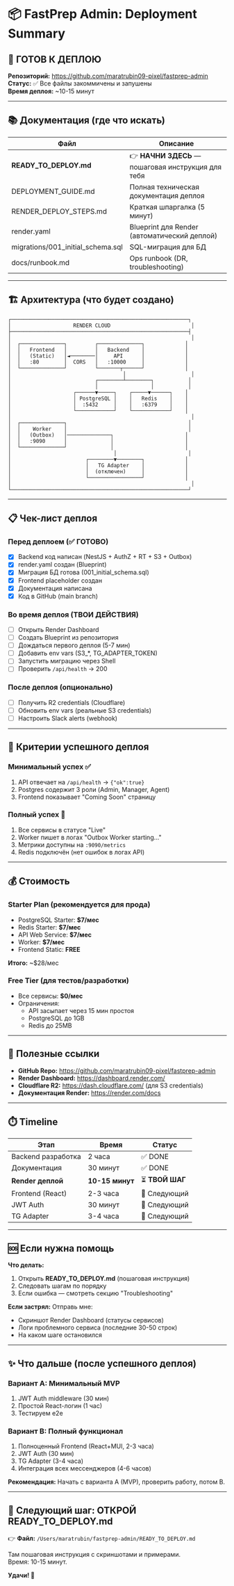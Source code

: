 # 📦 FastPrep Admin: Deployment Summary

## 🎯 ГОТОВ К ДЕПЛОЮ

**Репозиторий:** https://github.com/maratrubin09-pixel/fastprep-admin  
**Статус:** ✅ Все файлы закоммичены и запушены  
**Время деплоя:** ~10-15 минут

---

## 📚 Документация (где что искать)

| Файл | Описание |
|------|----------|
| **READY_TO_DEPLOY.md** | 👉 **НАЧНИ ЗДЕСЬ** — пошаговая инструкция для тебя |
| DEPLOYMENT_GUIDE.md | Полная техническая документация деплоя |
| RENDER_DEPLOY_STEPS.md | Краткая шпаргалка (5 минут) |
| render.yaml | Blueprint для Render (автоматический деплой) |
| migrations/001_initial_schema.sql | SQL-миграция для БД |
| docs/runbook.md | Ops runbook (DR, troubleshooting) |

---

## 🏗️ Архитектура (что будет создано)

```
┌─────────────────────────────────────────────────────────┐
│                    RENDER CLOUD                          │
├─────────────────────────────────────────────────────────┤
│                                                          │
│  ┌──────────────┐         ┌──────────────┐             │
│  │   Frontend   │         │   Backend    │             │
│  │   (Static)   │◄────────│     API      │             │
│  │   :80        │  CORS   │   :10000     │             │
│  └──────────────┘         └───────┬──────┘             │
│                                    │                     │
│                           ┌────────┴────────┐           │
│                           │                 │           │
│                    ┌──────▼─────┐    ┌─────▼──────┐    │
│                    │ PostgreSQL │    │   Redis    │    │
│                    │  :5432     │    │   :6379    │    │
│                    └────────────┘    └────────────┘    │
│                                                          │
│  ┌──────────────┐                                       │
│  │    Worker    │                                       │
│  │   (Outbox)   │──────────────┐                       │
│  │   :9090      │              │                       │
│  └──────────────┘              │                       │
│                                 │                       │
│                        ┌────────▼────────┐             │
│                        │   TG Adapter    │             │
│                        │  (отключен)     │             │
│                        └─────────────────┘             │
│                                                          │
└─────────────────────────────────────────────────────────┘
```

---

## 📋 Чек-лист деплоя

### Перед деплоем (✅ ГОТОВО)
- [x] Backend код написан (NestJS + AuthZ + RT + S3 + Outbox)
- [x] render.yaml создан (Blueprint)
- [x] Миграция БД готова (001_initial_schema.sql)
- [x] Frontend placeholder создан
- [x] Документация написана
- [x] Код в GitHub (main branch)

### Во время деплоя (ТВОИ ДЕЙСТВИЯ)
- [ ] Открыть Render Dashboard
- [ ] Создать Blueprint из репозитория
- [ ] Дождаться первого деплоя (5-7 мин)
- [ ] Добавить env vars (S3_*, TG_ADAPTER_TOKEN)
- [ ] Запустить миграцию через Shell
- [ ] Проверить `/api/health` → 200

### После деплоя (опционально)
- [ ] Получить R2 credentials (Cloudflare)
- [ ] Обновить env vars (реальные S3 credentials)
- [ ] Настроить Slack alerts (webhook)

---

## 🚦 Критерии успешного деплоя

### Минимальный успех ✅
1. API отвечает на `/api/health` → `{"ok":true}`
2. Postgres содержит 3 роли (Admin, Manager, Agent)
3. Frontend показывает "Coming Soon" страницу

### Полный успех 🎉
1. Все сервисы в статусе "Live"
2. Worker пишет в логах "Outbox Worker starting..."
3. Метрики доступны на `:9090/metrics`
4. Redis подключён (нет ошибок в логах API)

---

## 💰 Стоимость

### Starter Plan (рекомендуется для прода)
- PostgreSQL Starter: **$7/мес**
- Redis Starter: **$7/мес**
- API Web Service: **$7/мес**
- Worker: **$7/мес**
- Frontend Static: **FREE**

**Итого:** ~$28/мес

### Free Tier (для тестов/разработки)
- Все сервисы: **$0/мес**
- Ограничения:
  - API засыпает через 15 мин простоя
  - PostgreSQL до 1GB
  - Redis до 25MB

---

## 🔗 Полезные ссылки

- **GitHub Repo:** https://github.com/maratrubin09-pixel/fastprep-admin
- **Render Dashboard:** https://dashboard.render.com/
- **Cloudflare R2:** https://dash.cloudflare.com/ (для S3 credentials)
- **Документация Render:** https://render.com/docs

---

## ⏱️ Timeline

| Этап | Время | Статус |
|------|-------|--------|
| Backend разработка | 2 часа | ✅ DONE |
| Документация | 30 минут | ✅ DONE |
| **Render деплой** | **10-15 минут** | ⏳ **ТВОЙ ШАГ** |
| Frontend (React) | 2-3 часа | 📅 Следующий |
| JWT Auth | 30 минут | 📅 Следующий |
| TG Adapter | 3-4 часа | 📅 Следующий |

---

## 🆘 Если нужна помощь

**Что делать:**
1. Открыть **READY_TO_DEPLOY.md** (пошаговая инструкция)
2. Следовать шагам по порядку
3. Если ошибка — смотреть секцию "Troubleshooting"

**Если застрял:**
Отправь мне:
- Скриншот Render Dashboard (статусы сервисов)
- Логи проблемного сервиса (последние 30-50 строк)
- На каком шаге остановился

---

## ✨ Что дальше (после успешного деплоя)

### Вариант A: Минимальный MVP
1. JWT Auth middleware (30 мин)
2. Простой React-логин (1 час)
3. Тестируем e2e

### Вариант B: Полный функционал
1. Полноценный Frontend (React+MUI, 2-3 часа)
2. JWT Auth (30 мин)
3. TG Adapter (3-4 часа)
4. Интеграция всех мессенджеров (4-6 часов)

**Рекомендация:** Начать с варианта A (MVP), проверить работу, потом B.

---

## 🎯 Следующий шаг: ОТКРОЙ READY_TO_DEPLOY.md

👉 **Файл:** `/Users/maratrubin/fastprep-admin/READY_TO_DEPLOY.md`

Там пошаговая инструкция с скриншотами и примерами.  
Время: 10-15 минут.

**Удачи! 🚀**





